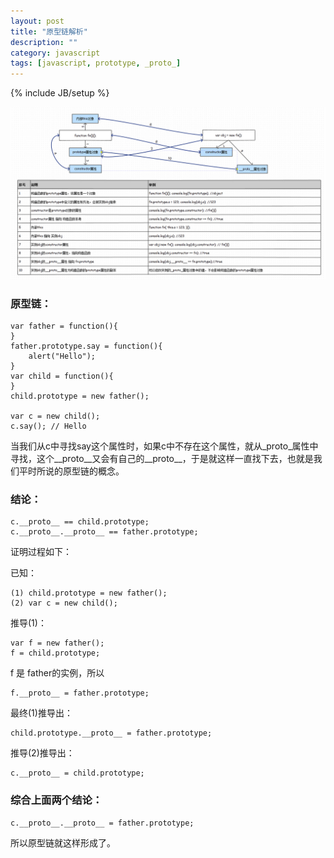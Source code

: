 ```yaml
---
layout: post
title: "原型链解析"
description: ""
category: javascript
tags: [javascript, prototype, _proto_]
---
```

{% include JB/setup %}

<img src="/assets/images/yuan-xing-lian-jie-xi/chain.jpg" width="650px" />

<!-- more -->

### 原型链：

```
var father = function(){
}
father.prototype.say = function(){
    alert("Hello");
}
var child = function(){
}
child.prototype = new father();

var c = new child();
c.say(); // Hello
```

当我们从c中寻找say这个属性时，如果c中不存在这个属性，就从_proto_属性中寻找，这个__proto__又会有自己的__proto__，于是就这样一直找下去，也就是我们平时所说的原型链的概念。

### 结论：

```
c.__proto__ == child.prototype;
c.__proto__.__proto__ == father.prototype;
```

证明过程如下：

已知：

```
(1) child.prototype = new father();
(2) var c = new child();
```

推导(1)：

```
var f = new father(); 
f = child.prototype; 
```

f 是 father的实例，所以

```
f.__proto__ = father.prototype;
```

最终(1)推导出：

```
child.prototype.__proto__ = father.prototype;
```

推导(2)推导出：

```
c.__proto__ = child.prototype;
```

### 综合上面两个结论：

```
c.__proto__.__proto__ = father.prototype;
```

所以原型链就这样形成了。